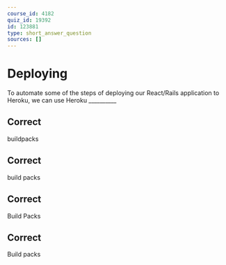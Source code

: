 ```yaml
---
course_id: 4182
quiz_id: 19392
id: 123881
type: short_answer_question
sources: []
---
```


# Deploying

To automate some of the steps of deploying our React/Rails application to
Heroku, we can use Heroku \_\_\_\_\_\_\_\_\_\_&nbsp;

## Correct

buildpacks

## Correct

build packs

## Correct

Build Packs

## Correct

Build packs
